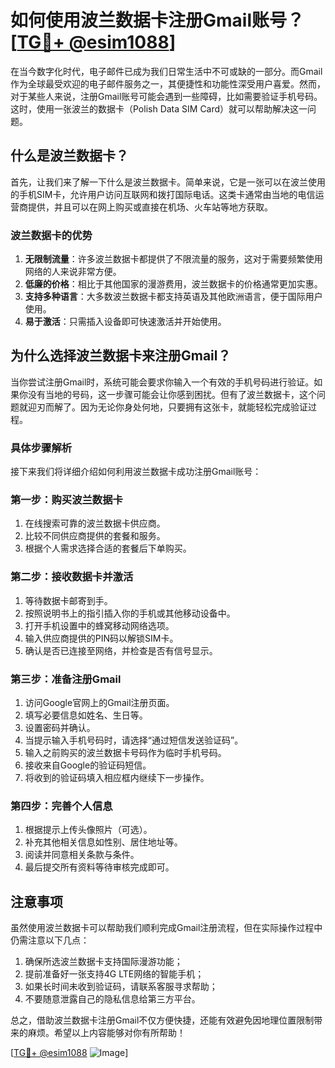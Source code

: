 # 如何使用波兰数据卡注册Gmail账号？[[TG💪+ @esim1088](https://t.me/s/esim1088)]

在当今数字化时代，电子邮件已成为我们日常生活中不可或缺的一部分。而Gmail作为全球最受欢迎的电子邮件服务之一，其便捷性和功能性深受用户喜爱。然而，对于某些人来说，注册Gmail账号可能会遇到一些障碍，比如需要验证手机号码。这时，使用一张波兰的数据卡（Polish Data SIM Card）就可以帮助解决这一问题。

## 什么是波兰数据卡？

首先，让我们来了解一下什么是波兰数据卡。简单来说，它是一张可以在波兰使用的手机SIM卡，允许用户访问互联网和拨打国际电话。这类卡通常由当地的电信运营商提供，并且可以在网上购买或直接在机场、火车站等地方获取。

### 波兰数据卡的优势

1. **无限制流量**：许多波兰数据卡都提供了不限流量的服务，这对于需要频繁使用网络的人来说非常方便。
2. **低廉的价格**：相比于其他国家的漫游费用，波兰数据卡的价格通常更加实惠。
3. **支持多种语言**：大多数波兰数据卡都支持英语及其他欧洲语言，便于国际用户使用。
4. **易于激活**：只需插入设备即可快速激活并开始使用。

## 为什么选择波兰数据卡来注册Gmail？

当你尝试注册Gmail时，系统可能会要求你输入一个有效的手机号码进行验证。如果你没有当地的号码，这一步骤可能会让你感到困扰。但有了波兰数据卡，这个问题就迎刃而解了。因为无论你身处何地，只要拥有这张卡，就能轻松完成验证过程。

### 具体步骤解析

接下来我们将详细介绍如何利用波兰数据卡成功注册Gmail账号：

### 第一步：购买波兰数据卡

1. 在线搜索可靠的波兰数据卡供应商。
2. 比较不同供应商提供的套餐和服务。
3. 根据个人需求选择合适的套餐后下单购买。

### 第二步：接收数据卡并激活

1. 等待数据卡邮寄到手。
2. 按照说明书上的指引插入你的手机或其他移动设备中。
3. 打开手机设置中的蜂窝移动网络选项。
4. 输入供应商提供的PIN码以解锁SIM卡。
5. 确认是否已连接至网络，并检查是否有信号显示。

### 第三步：准备注册Gmail

1. 访问Google官网上的Gmail注册页面。
2. 填写必要信息如姓名、生日等。
3. 设置密码并确认。
4. 当提示输入手机号码时，请选择“通过短信发送验证码”。
5. 输入之前购买的波兰数据卡号码作为临时手机号码。
6. 接收来自Google的验证码短信。
7. 将收到的验证码填入相应框内继续下一步操作。

### 第四步：完善个人信息

1. 根据提示上传头像照片（可选）。
2. 补充其他相关信息如性别、居住地址等。
3. 阅读并同意相关条款与条件。
4. 最后提交所有资料等待审核完成即可。

## 注意事项

虽然使用波兰数据卡可以帮助我们顺利完成Gmail注册流程，但在实际操作过程中仍需注意以下几点：

1. 确保所选波兰数据卡支持国际漫游功能；
2. 提前准备好一张支持4G LTE网络的智能手机；
3. 如果长时间未收到验证码，请联系客服寻求帮助；
4. 不要随意泄露自己的隐私信息给第三方平台。

总之，借助波兰数据卡注册Gmail不仅方便快捷，还能有效避免因地理位置限制带来的麻烦。希望以上内容能够对你有所帮助！

[[TG💪+ @esim1088](https://t.me/s/esim1088) ![Image](https://i.postimg.cc/4NQfJmqS/Snipaste-2025-05-13-00-14-12.png)]